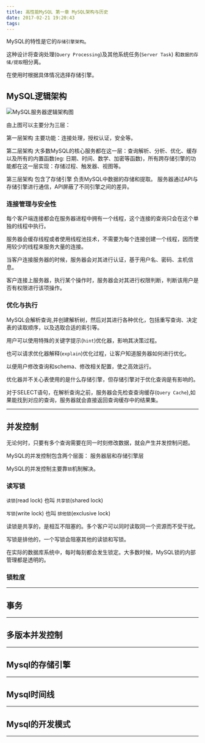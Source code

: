 ```yaml
---
title: 高性能MySQL 第一章 MySQL架构与历史
date: 2017-02-21 19:20:43
tags:
---
```


MySQL的特性是它的`存储引擎架构`。

这种设计将查询处理(`Query Processing`)及其他系统任务(`Server Task`) 和`数据的存储/提取`相分离。

在使用时根据具体情况选择存储引擎。

## MySQL逻辑架构

![MySQL服务器逻辑架构图](http://img.dnbcw.info/2012316/3881291.png)

由上图可以主要分为三层：

第一层架构 主要功能：连接处理，授权认证，安全等。

第二层架构 大多数MySQL的核心服务都在这一层：查询解析、分析、优化、缓存以及所有的内置函数(eg: 日期、时间、数学、加密等函数)，所有跨存储引擎的功能都在这一层实现：存储过程、触发器、视图等。

第三层架构 包含了存储引擎 负责MySQL中数据的存储和提取。 服务器通过API与存储引擎进行通信，API屏蔽了不同引擎之间的差异。

### 连接管理与安全性

每个客户端连接都会在服务器进程中拥有一个线程，这个连接的查询只会在这个单独的线程中执行。

服务器会缓存线程或者使用线程池技术，不需要为每个连接创建一个线程，因而使用较少的线程来服务大量的连接。

当客户连接服务器的时候，服务器会对其进行认证，基于用户名、密码、主机信息。

客户连接上服务器，执行某个操作时，服务器会对其进行权限判断，判断该用户是否有权限进行该项操作。

### 优化与执行

MySQL会解析查询,并创建解析树，然后对其进行各种优化，包括重写查询、决定表的读取顺序，以及选取合适的索引等。

用户可以使用特殊的关键字提示(`hint`)优化器，影响其决策过程。

也可以请求优化器解释(`explain`)优化过程，让客户知道服务器如何进行优化。

以便用户修改查询和schema、修改相关配置，使之高效运行。

优化器并不关心表使用的是什么存储引擎，但存储引擎对于优化查询是有影响的。

对于SELECT语句，在解析查询之前，服务器会先检查查询缓存(`Query Cache`),如果能找到对应的查询，服务器就会直接返回查询缓存中的结果集。

---

## 并发控制

无论何时，只要有多个查询需要在同一时刻修改数据，就会产生并发控制问题。

MySQL的并发控制包含两个层面： 服务器层和存储引擎层

MySQL的并发控制主要靠`锁`机制解决。

### 读写锁

`读锁`(read lock) 也叫 `共享锁`(shared lock)

`写锁`(write lock) 也叫 `排他锁`(exclusive lock)

读锁是共享的，是相互不阻塞的。多个客户可以同时读取同一个资源而不受干扰。

写锁是排他的，一个写锁会阻塞其他的读锁和写锁。

在实际的数据库系统中，每时每刻都会发生锁定。大多数时候，MySQL锁的内部管理都是透明的。

### 锁粒度

---

## 事务

---

## 多版本并发控制

---

## Mysql的存储引擎

---

## Mysql时间线

---

## Mysql的开发模式

--- 